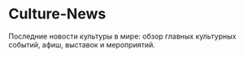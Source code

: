 # Culture-News
Последние новости культуры в мире: обзор главных культурных событий, афиш, выставок и мероприятий.
